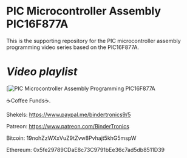 # PIC Microcontroller Assembly PIC16F877A

This is the supporting repository for the PIC microcontroller assembly programming video series based on the PIC16F877A.

# *Video playlist*

[![PIC Microcontroller Assembly Programming PIC16F877A](https://www.youtube.com/watch?v=N36CCP9rcuM&list=PLtuqBdbsL-DuQB1DQAowWUEhTdI4KCVIZ "PIC Microcontroller Assembly Programming PIC16F877A")


☕Coffee Funds☕.

Shekels: 
https://www.paypal.me/bindertronics9/5

Patreon:
https://www.patreon.com/BinderTronics

Bitcoin: 
19nohZzWXxVuZ9tZvw8Pvhajt5khG5mspW

Ethereum: 
0x5fe29789CDaE8c73C9791bEe36c7ad5db8511D39 